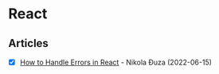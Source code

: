 # React

## Articles

- [x] [How to Handle Errors in React](https://pragmaticpineapple.com/how-to-hande-errors-in-react/) - Nikola Đuza (2022-06-15)

